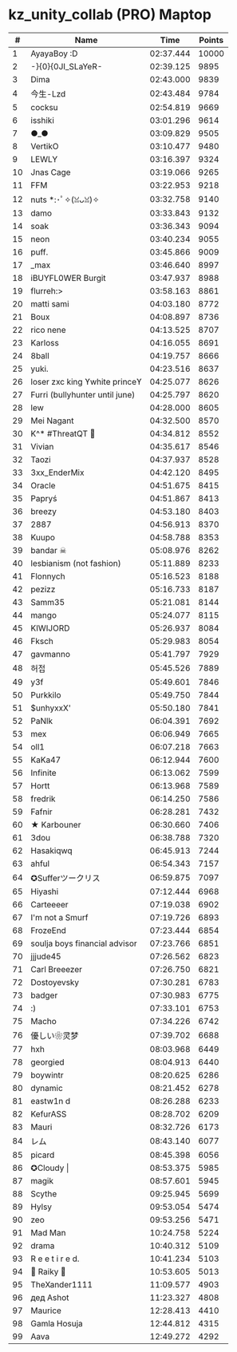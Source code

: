 # kz_unity_collab (PRO) Maptop

|  # | Name | Time | Points |
|-------------- | -------------- | -------------- | -------------- | 
| 1 | AyayaBoy :D | 02:37.444 | 10000 | 
| 2 | -}{0}{0JI_SLaYeR- | 02:39.125 | 9895 | 
| 3 | Dima | 02:43.000 | 9839 | 
| 4 | 今生-Lzd | 02:43.484 | 9784 | 
| 5 | cocksu | 02:54.819 | 9669 | 
| 6 | isshiki | 03:01.296 | 9614 | 
| 7 | ●_● | 03:09.829 | 9505 | 
| 8 | VertikO | 03:10.477 | 9480 | 
| 9 | LEWLY | 03:16.397 | 9324 | 
| 10 | Jnas Cage | 03:19.066 | 9265 | 
| 11 | FFM | 03:22.953 | 9218 | 
| 12 | nuts *:･ﾟ✧(ꈍᴗꈍ)✧ | 03:32.758 | 9140 | 
| 13 | damo | 03:33.843 | 9132 | 
| 14 | soak | 03:36.343 | 9094 | 
| 15 | neon | 03:40.234 | 9055 | 
| 16 | puff. | 03:45.866 | 9009 | 
| 17 | _max | 03:46.640 | 8997 | 
| 18 | iBUYFL0WER Burgit | 03:47.937 | 8988 | 
| 19 | flurreh:> | 03:58.163 | 8861 | 
| 20 | matti sami | 04:03.180 | 8772 | 
| 21 | Boux | 04:08.897 | 8736 | 
| 22 | rico nene | 04:13.525 | 8707 | 
| 23 | Karloss | 04:16.055 | 8691 | 
| 24 | 8ball | 04:19.757 | 8666 | 
| 25 | yuki. | 04:23.516 | 8637 | 
| 26 | loser zxc king ϒwhite princeϒ | 04:25.077 | 8626 | 
| 27 | Furri (bullyhunter until june) | 04:25.797 | 8620 | 
| 28 | lew | 04:28.000 | 8605 | 
| 29 | Mei Nagant | 04:32.500 | 8570 | 
| 30 | K^* #ThreatQT 🥓 | 04:34.812 | 8552 | 
| 31 | Vivian | 04:35.617 | 8546 | 
| 32 | Taozi | 04:37.937 | 8528 | 
| 33 | 3xx_EnderMix | 04:42.120 | 8495 | 
| 34 | Oracle | 04:51.675 | 8415 | 
| 35 | Papryś | 04:51.867 | 8413 | 
| 36 | breezy | 04:53.180 | 8403 | 
| 37 | 2887 | 04:56.913 | 8370 | 
| 38 | Kuupo | 04:58.788 | 8353 | 
| 39 | bandar ☠ | 05:08.976 | 8262 | 
| 40 | lesbianism (not fashion) | 05:11.889 | 8233 | 
| 41 | Flonnych | 05:16.523 | 8188 | 
| 42 | pezizz | 05:16.733 | 8187 | 
| 43 | Samm35 | 05:21.081 | 8144 | 
| 44 | mango | 05:24.077 | 8115 | 
| 45 | KIWIJORD | 05:26.937 | 8084 | 
| 46 | Fksch | 05:29.983 | 8054 | 
| 47 | gavmanno | 05:41.797 | 7929 | 
| 48 | 허접 | 05:45.526 | 7889 | 
| 49 | y3f | 05:49.601 | 7846 | 
| 50 | Purkkilo | 05:49.750 | 7844 | 
| 51 | $unhyxxX' | 05:50.180 | 7841 | 
| 52 | PaNlk | 06:04.391 | 7692 | 
| 53 | mex | 06:06.949 | 7665 | 
| 54 | 󠀡󠀡⁧⁧oll1 | 06:07.218 | 7663 | 
| 55 | KaKa47 | 06:12.944 | 7600 | 
| 56 | Infinite | 06:13.062 | 7599 | 
| 57 | Hortt | 06:13.968 | 7589 | 
| 58 | fredrik | 06:14.250 | 7586 | 
| 59 | Fafnir | 06:28.281 | 7432 | 
| 60 | ★ Karbouner | 06:30.660 | 7406 | 
| 61 | 3dou | 06:38.788 | 7320 | 
| 62 | Hasakiqwq | 06:45.913 | 7244 | 
| 63 | ahful | 06:54.343 | 7157 | 
| 64 | ✪Sufferツークリス | 06:59.875 | 7097 | 
| 65 | Hiyashi | 07:12.444 | 6968 | 
| 66 | Carteeeer | 07:19.038 | 6902 | 
| 67 | I'm not a Smurf <Tinder> | 07:19.726 | 6893 | 
| 68 | FrozeEnd | 07:23.444 | 6854 | 
| 69 | soulja boys financial advisor | 07:23.766 | 6851 | 
| 70 | jjjude45 | 07:26.562 | 6823 | 
| 71 | Carl Breeezer | 07:26.750 | 6821 | 
| 72 | Dostoyevsky | 07:30.281 | 6783 | 
| 73 | badger | 07:30.983 | 6775 | 
| 74 | :) | 07:33.101 | 6753 | 
| 75 | Macho | 07:34.226 | 6742 | 
| 76 | 優しい❀灵梦 | 07:39.702 | 6688 | 
| 77 | hxh | 08:03.968 | 6449 | 
| 78 | georgied | 08:04.913 | 6440 | 
| 79 | boywintr | 08:20.625 | 6286 | 
| 80 | dynamic | 08:21.452 | 6278 | 
| 81 | eastw1n d | 08:26.288 | 6233 | 
| 82 | KefurASS | 08:28.702 | 6209 | 
| 83 | Mauri | 08:32.726 | 6173 | 
| 84 | レム | 08:43.140 | 6077 | 
| 85 | picard | 08:45.398 | 6056 | 
| 86 | ✪Cloudy \| | 08:53.375 | 5985 | 
| 87 | magik | 08:57.601 | 5945 | 
| 88 | Scythe | 09:25.945 | 5699 | 
| 89 | Hylsy | 09:53.054 | 5474 | 
| 90 | zeo | 09:53.256 | 5471 | 
| 91 | Mad Man | 10:24.758 | 5224 | 
| 92 | drama | 10:40.312 | 5109 | 
| 93 | R e e t i r e d. | 10:41.234 | 5103 | 
| 94 | 🐾 Raiky 🌸 | 10:53.605 | 5013 | 
| 95 | TheXander1111 | 11:09.577 | 4903 | 
| 96 | дед Ashot | 11:23.327 | 4808 | 
| 97 | Maurice | 12:28.413 | 4410 | 
| 98 | Gamla Hosuja | 12:44.812 | 4315 | 
| 99 | Aava | 12:49.272 | 4292 | 

